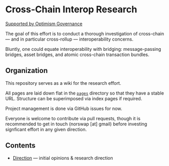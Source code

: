 # Cross-Chain Interop Research

[Supported by Optimism Governance](https://app.charmverse.io/op-grants/page-2498144202521042)

The goal of this effort is to conduct a thorough investigation of cross-chain — and in particular
cross-rollup — interoperability concerns.

Bluntly, one could equate interoperability with bridging: message-passing bridges, asset bridges,
and atomic cross-chain transaction bundles.

## Organization

This repository serves as a wiki for the research effort.

All pages are laid down flat in the [`pages`](./pages) directory so that they have a stable URL.
Structure can be superimposed via index pages if required.

Project management is done via GitHub issues for now.

Everyone is welcome to contribute via pull requests, though it is recommended to get in touch
(norswap [at] gmail) before investing signficant effort in any given direction.

## Contents

- [Direction](./pages/direction.md) — initial opinions & research direction